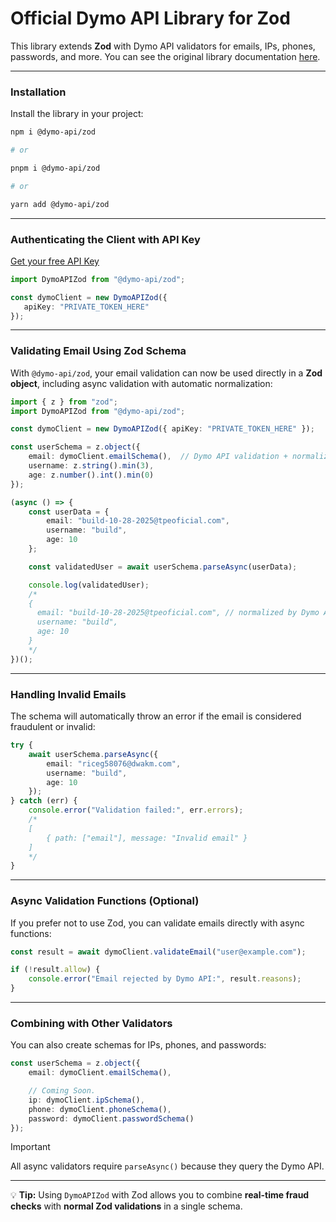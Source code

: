 # Official Dymo API Library for Zod

This library extends **Zod** with Dymo API validators for emails, IPs, phones, passwords, and more.
You can see the original library documentation [here](https://docs.tpeoficial.com/docs/dymo-api/getting-started/libraries?ch-pg=r-dm-node).

---

### Installation

Install the library in your project:

```bash
npm i @dymo-api/zod

# or

pnpm i @dymo-api/zod

# or

yarn add @dymo-api/zod
```

---

### Authenticating the Client with API Key

[Get your free API Key](https://tpe.li/new-api-key?ch-pg=gh-dmapi-node-rd-step)

```ts
import DymoAPIZod from "@dymo-api/zod";

const dymoClient = new DymoAPIZod({
   apiKey: "PRIVATE_TOKEN_HERE"
});
```

---

### Validating Email Using Zod Schema

With `@dymo-api/zod`, your email validation can now be used directly in a **Zod object**, including async validation with automatic normalization:

```ts
import { z } from "zod";
import DymoAPIZod from "@dymo-api/zod";

const dymoClient = new DymoAPIZod({ apiKey: "PRIVATE_TOKEN_HERE" });

const userSchema = z.object({
    email: dymoClient.emailSchema(),  // Dymo API validation + normalization
    username: z.string().min(3),
    age: z.number().int().min(0)
});

(async () => {
    const userData = {
        email: "build-10-28-2025@tpeoficial.com",
        username: "build",
        age: 10
    };

    const validatedUser = await userSchema.parseAsync(userData);

    console.log(validatedUser);
    /*
    {
      email: "build-10-28-2025@tpeoficial.com", // normalized by Dymo API
      username: "build",
      age: 10
    }
    */
})();
```

---

### Handling Invalid Emails

The schema will automatically throw an error if the email is considered fraudulent or invalid:

```ts
try {
    await userSchema.parseAsync({
        email: "riceg58076@dwakm.com",
        username: "build",
        age: 10
    });
} catch (err) {
    console.error("Validation failed:", err.errors);
    /*
    [
        { path: ["email"], message: "Invalid email" }
    ]
    */
}
```

---

### Async Validation Functions (Optional)

If you prefer not to use Zod, you can validate emails directly with async functions:

```ts
const result = await dymoClient.validateEmail("user@example.com");

if (!result.allow) {
    console.error("Email rejected by Dymo API:", result.reasons);
}
```

---

### Combining with Other Validators

You can also create schemas for IPs, phones, and passwords:

```ts
const userSchema = z.object({
    email: dymoClient.emailSchema(),

    // Coming Soon.
    ip: dymoClient.ipSchema(),
    phone: dymoClient.phoneSchema(),
    password: dymoClient.passwordSchema()
});
```

> [!IMPORTANT]
> All async validators require `parseAsync()` because they query the Dymo API.

---

💡 **Tip:** Using `DymoAPIZod` with Zod allows you to combine **real-time fraud checks** with **normal Zod validations** in a single schema.